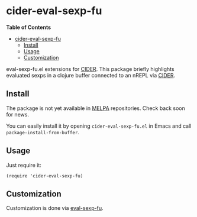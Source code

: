 # cider-eval-sexp-fu

<!-- markdown-toc start - Don't edit this section. Run M-x markdown-toc/generate-toc again -->
**Table of Contents**

- [cider-eval-sexp-fu](#cider-eval-sexp-fu)
    - [Install](#install)
    - [Usage](#usage)
    - [Customization](#customization)

<!-- markdown-toc end -->

eval-sexp-fu.el extensions for [CIDER][].
This package briefly highlights evaluated sexps in a clojure buffer
connected to an nREPL via [CIDER][].

## Install

The package is not yet available in [MELPA][] repositories.
Check back soon for news.

You can easily install it by opening `cider-eval-sexp-fu.el` in Emacs and call
`package-install-from-buffer`.

## Usage

Just require it:

```elisp
(require 'cider-eval-sexp-fu)
```

## Customization

Customization is done via [eval-sexp-fu][].

[MELPA]: http://melpa.org/
[eval-sexp-fu]: https://github.com/hchbaw/eval-sexp-fu.el
[CIDER]: https://github.com/clojure-emacs/cider
